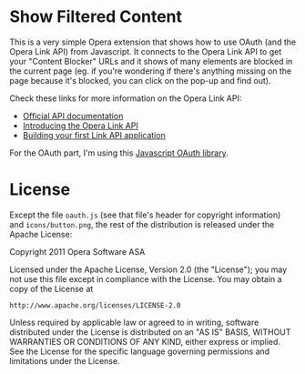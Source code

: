 Show Filtered Content
=====================

This is a very simple Opera extension that shows how to use OAuth (and
the Opera Link API) from Javascript. It connects to the Opera Link API
to get your "Content Blocker" URLs and it shows of many elements are
blocked in the current page (eg. if you're wondering if there's
anything missing on the page because it's blocked, you can click on
the pop-up and find out).

Check these links for more information on the Opera Link API:

* [Official API documentation](http://www.opera.com/docs/apis/linkrest/)
* [Introducing the Opera Link API](http://dev.opera.com/articles/view/introducing-the-opera-link-api/)
* [Building your first Link API application](http://dev.opera.com/articles/view/building-your-first-link-api-application/)

For the OAuth part, I'm using this [Javascript OAuth library](http://oauth.googlecode.com/svn/code/javascript/).

License
=======

Except the file `oauth.js` (see that file's header for copyright
information) and `icons/button.png`, the rest of the distribution is
released under the Apache License:


Copyright 2011 Opera Software ASA

Licensed under the Apache License, Version 2.0 (the "License");
you may not use this file except in compliance with the License.
You may obtain a copy of the License at

    http://www.apache.org/licenses/LICENSE-2.0

Unless required by applicable law or agreed to in writing, software
distributed under the License is distributed on an "AS IS" BASIS,
WITHOUT WARRANTIES OR CONDITIONS OF ANY KIND, either express or implied.
See the License for the specific language governing permissions and
limitations under the License.
